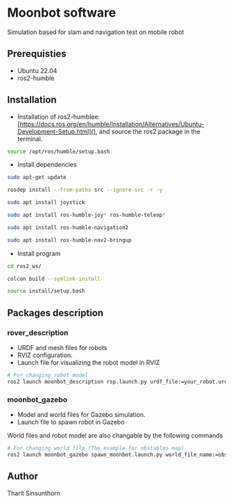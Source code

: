 # Moonbot software

Simulation based for slam and navigation test on mobile robot

## Prerequisties
* Ubuntu 22.04
* ros2-humble

## Installation
* Installation of ros2-humblee: [https://docs.ros.org/en/humble/Installation/Alternatives/Ubuntu-Development-Setup.html](), and source the ros2 package in the terminal.
```bash
source /opt/ros/humble/setup.bash
```

* Install dependencies
```bash
sudo apt-get update

rosdep install --from-paths src --ignore-src -r -y

sudo apt install joystick

sudo apt install ros-humble-joy* ros-humble-teleop*

sudo apt install ros-humble-navigation2

sudo apt install ros-humble-nav2-bringup

```

* Install program
```bash
cd ros2_ws/

colcon build --symlink-install

source install/setup.bash
```


## Packages description 
### rover_description
- URDF and mesh files for robots
- RVIZ configuration.
- Launch file for visualizing the robot model in RVIZ

```bash
# For changing robot model
ros2 launch moonbot_description rsp.launch.py urdf_file:=your_robot.urdf
```

### moonbot_gazebo
- Model and world files for Gazebo simulation. 
- Launch file to spawn robot in Gazebo

World files and robot model are also changable by the following commands
```bash
# For changing world file (The example for obstables map)
ros2 launch moonbot_gazebo spawn_moonbot.launch.py world_file_name:=obstacles.world
```


## Author
Tharit Sinsunthorn
